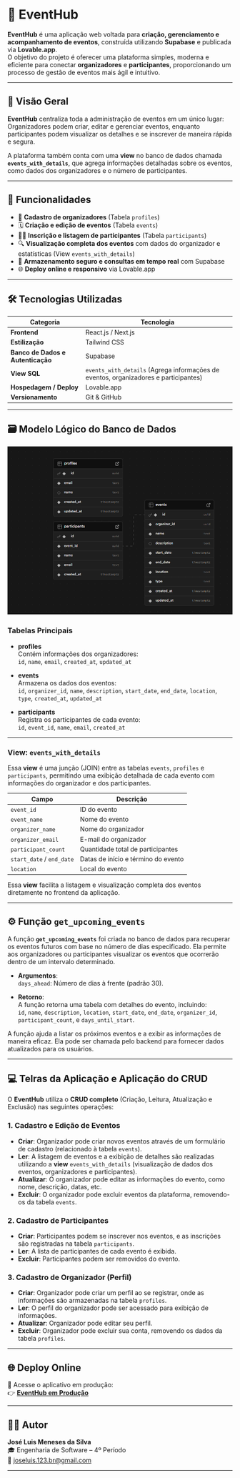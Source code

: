# 🎉 **EventHub**

**EventHub** é uma aplicação web voltada para **criação, gerenciamento e acompanhamento de eventos**, construída utilizando **Supabase** e publicada via **Lovable.app**.  
O objetivo do projeto é oferecer uma plataforma simples, moderna e eficiente para conectar **organizadores** e **participantes**, proporcionando um processo de gestão de eventos mais ágil e intuitivo.

---

## 🧭 **Visão Geral**

**EventHub** centraliza toda a administração de eventos em um único lugar:  
Organizadores podem criar, editar e gerenciar eventos, enquanto participantes podem visualizar os detalhes e se inscrever de maneira rápida e segura.  

A plataforma também conta com uma **view** no banco de dados chamada **`events_with_details`**, que agrega informações detalhadas sobre os eventos, como dados dos organizadores e o número de participantes.

---

## 🚀 **Funcionalidades**

- 👤 **Cadastro de organizadores** (Tabela `profiles`)
- 🗓️ **Criação e edição de eventos** (Tabela `events`)
- 🧍‍♂️ **Inscrição e listagem de participantes** (Tabela `participants`)
- 🔍 **Visualização completa dos eventos** com dados do organizador e estatísticas (View `events_with_details`)
- 💾 **Armazenamento seguro e consultas em tempo real** com Supabase
- 🌐 **Deploy online e responsivo** via Lovable.app

---

## 🛠️ **Tecnologias Utilizadas**

| **Categoria**                | **Tecnologia**          |
|------------------------------|-------------------------|
| **Frontend**                  | React.js / Next.js      |
| **Estilização**               | Tailwind CSS            |
| **Banco de Dados e Autenticação** | Supabase               |
| **View SQL**                  | `events_with_details` (Agrega informações de eventos, organizadores e participantes) |
| **Hospedagem / Deploy**       | Lovable.app             |
| **Versionamento**             | Git & GitHub            |

---

## 🗃️ **Modelo Lógico do Banco de Dados**

![Modelo Lógico](./image.png)

### **Tabelas Principais**

- **profiles**  
  Contém informações dos organizadores:  
  `id`, `name`, `email`, `created_at`, `updated_at`

- **events**  
  Armazena os dados dos eventos:  
  `id`, `organizer_id`, `name`, `description`, `start_date`, `end_date`, `location`, `type`, `created_at`, `updated_at`

- **participants**  
  Registra os participantes de cada evento:  
  `id`, `event_id`, `name`, `email`, `created_at`

---

### **View: `events_with_details`**

Essa **view** é uma junção (JOIN) entre as tabelas `events`, `profiles` e `participants`, permitindo uma exibição detalhada de cada evento com informações do organizador e dos participantes.

| **Campo**           | **Descrição**                       |
|---------------------|-------------------------------------|
| `event_id`          | ID do evento                        |
| `event_name`        | Nome do evento                      |
| `organizer_name`    | Nome do organizador                 |
| `organizer_email`   | E-mail do organizador               |
| `participant_count` | Quantidade total de participantes  |
| `start_date` / `end_date` | Datas de início e término do evento |
| `location`          | Local do evento                     |

Essa **view** facilita a listagem e visualização completa dos eventos diretamente no frontend da aplicação.

---

## ⚙️ **Função `get_upcoming_events`**

A função **`get_upcoming_events`** foi criada no banco de dados para recuperar os eventos futuros com base no número de dias especificado. Ela permite aos organizadores ou participantes visualizar os eventos que ocorrerão dentro de um intervalo determinado.

- **Argumentos**:  
  `days_ahead`: Número de dias à frente (padrão 30).
  
- **Retorno**:  
  A função retorna uma tabela com detalhes do evento, incluindo:  
  `id`, `name`, `description`, `location`, `start_date`, `end_date`, `organizer_id`, `participant_count`, e `days_until_start`.

A função ajuda a listar os próximos eventos e a exibir as informações de maneira eficaz. Ela pode ser chamada pelo backend para fornecer dados atualizados para os usuários.

---

## 💻 **Telras da Aplicação e Aplicação do CRUD**

O **EventHub** utiliza o **CRUD completo** (Criação, Leitura, Atualização e Exclusão) nas seguintes operações:

### 1. **Cadastro e Edição de Eventos**  
- **Criar**: Organizador pode criar novos eventos através de um formulário de cadastro (relacionado à tabela `events`).
- **Ler**: A listagem de eventos e a exibição de detalhes são realizadas utilizando a **view** `events_with_details` (visualização de dados dos eventos, organizadores e participantes).
- **Atualizar**: O organizador pode editar as informações do evento, como nome, descrição, datas, etc.
- **Excluir**: O organizador pode excluir eventos da plataforma, removendo-os da tabela `events`.

### 2. **Cadastro de Participantes**  
- **Criar**: Participantes podem se inscrever nos eventos, e as inscrições são registradas na tabela `participants`.
- **Ler**: A lista de participantes de cada evento é exibida.
- **Excluir**: Participantes podem ser removidos do evento.

### 3. **Cadastro de Organizador (Perfil)**  
- **Criar**: Organizador pode criar um perfil ao se registrar, onde as informações são armazenadas na tabela `profiles`.
- **Ler**: O perfil do organizador pode ser acessado para exibição de informações.
- **Atualizar**: Organizador pode editar seu perfil.
- **Excluir**: Organizador pode excluir sua conta, removendo os dados da tabela `profiles`.

---

## 🌐 **Deploy Online**

🔗 Acesse o aplicativo em produção:  
👉 [**EventHub em Produção**](https://eventhubbr.lovable.app/login)

---

## 👨‍💻 **Autor**

**José Luis Meneses da Silva**  
🎓 Engenharia de Software – 4º Período  
📧 joseluis.123.br@gmail.com

---


